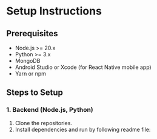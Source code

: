 # Setup Instructions

## Prerequisites

- Node.js >= 20.x
- Python >= 3.x
- MongoDB 
- Android Studio or Xcode (for React Native mobile app)
- Yarn or npm

## Steps to Setup

### 1. Backend (Node.js, Python)
1. Clone the repositories.
2. Install dependencies and run by following readme file:
